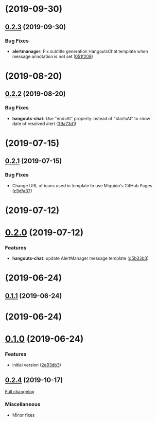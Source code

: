 <a name=""></a>
# [](https://github.com/miquido/alertmanager-webhook-forwarder/compare/v0.2.3...v) (2019-09-30)



<a name="0.2.3"></a>
## [0.2.3](https://github.com/miquido/alertmanager-webhook-forwarder/compare/v0.2.2...v0.2.3) (2019-09-30)


### Bug Fixes

* **alertmanager:** Fix subtitle generation HangoutsChat template when message annotation is not set ([051f209](https://github.com/miquido/alertmanager-webhook-forwarder/commit/051f209))



<a name=""></a>
# [](https://github.com/miquido/alertmanager-webhook-forwarder/compare/v0.2.2...v) (2019-08-20)



<a name="0.2.2"></a>
## [0.2.2](https://github.com/miquido/alertmanager-webhook-forwarder/compare/v0.2.1...v0.2.2) (2019-08-20)


### Bug Fixes

* **hangouts-chat:** Use "endsAt" property instead of "startsAt" to show date of resolved alert ([39a73d1](https://github.com/miquido/alertmanager-webhook-forwarder/commit/39a73d1))



<a name=""></a>
# [](https://github.com/miquido/alertmanager-webhook-forwarder/compare/v0.2.1...v) (2019-07-15)



<a name="0.2.1"></a>
## [0.2.1](https://github.com/miquido/alertmanager-webhook-forwarder/compare/v0.2.0...v0.2.1) (2019-07-15)


### Bug Fixes

* Change URL of icons used in template to use Miquido's GitHub Pages ([c9dfa37](https://github.com/miquido/alertmanager-webhook-forwarder/commit/c9dfa37))



<a name=""></a>
# [](https://github.com/k911/alertmanager-webhook-forwarder/compare/v0.2.0...v) (2019-07-12)



<a name="0.2.0"></a>
# [0.2.0](https://github.com/k911/alertmanager-webhook-forwarder/compare/v0.1.1...v0.2.0) (2019-07-12)


### Features

* **hangouts-chat:** update AlertManager message template ([d5b33b3](https://github.com/k911/alertmanager-webhook-forwarder/commit/d5b33b3))



<a name=""></a>
# [](https://github.com/k911/alertmanager-webhook-forwarder/compare/v0.1.1...v) (2019-06-24)



<a name="0.1.1"></a>
## [0.1.1](https://github.com/k911/alertmanager-webhook-forwarder/compare/v0.1.0...v0.1.1) (2019-06-24)



<a name=""></a>
# [](https://github.com/k911/alertmanager-webhook-forwarder/compare/v0.1.0...v) (2019-06-24)



<a name="0.1.0"></a>
# [0.1.0](https://github.com/k911/alertmanager-webhook-forwarder/compare/2e93db3...v0.1.0) (2019-06-24)


### Features

* initial version ([2e93db3](https://github.com/k911/alertmanager-webhook-forwarder/commit/2e93db3))



## [0.2.4](https://github.com/miquido/alertmanager-webhook-forwarder/compare/v0.2.3...v0.2.4) (2019-10-17)

[Full changelog](https://github.com/miquido/alertmanager-webhook-forwarder/compare/v0.2.3...v0.2.4)

### Miscellaneous

* Minor fixes

